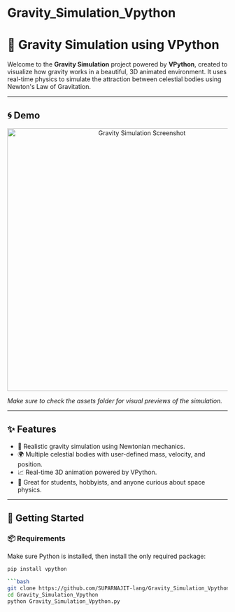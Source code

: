 # Gravity_Simulation_Vpython
# 🌌 Gravity Simulation using VPython

Welcome to the **Gravity Simulation** project powered by **VPython**, created to visualize how gravity works in a beautiful, 3D animated environment. It uses real-time physics to simulate the attraction between celestial bodies using Newton's Law of Gravitation.

---

## 🌀 Demo

<p align="center">
  <img src="assets/screenshot1.png" width="600" alt="Gravity Simulation Screenshot">
</p>

*Make sure to check the assets folder for visual previews of the simulation.*

---

## ✨ Features

- 🎯 Realistic gravity simulation using Newtonian mechanics.
- 🌍 Multiple celestial bodies with user-defined mass, velocity, and position.
- 📈 Real-time 3D animation powered by VPython.
- 🧠 Great for students, hobbyists, and anyone curious about space physics.

---

## 🚀 Getting Started

### 📦 Requirements

Make sure Python is installed, then install the only required package:

```bash
pip install vpython

```bash
git clone https://github.com/SUPARNAJIT-lang/Gravity_Simulation_Vpython.git
cd Gravity_Simulation_Vpython
python Gravity_Simulation_Vpython.py
